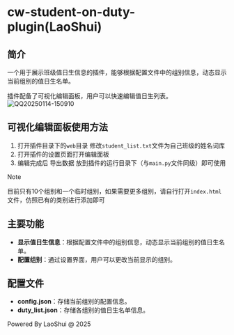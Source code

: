 # cw-student-on-duty-plugin(LaoShui)

## 简介
一个用于展示班级值日生信息的插件，能够根据配置文件中的组别信息，动态显示当前组别的值日生名单。

插件配备了可视化编辑面板，用户可以快速编辑值日生列表。
![QQ20250114-150910](https://github.com/user-attachments/assets/2abedd0e-3ec9-48e4-be68-0f022950cd31)

## 可视化编辑面板使用方法
1. 打开插件目录下的`web`目录 修改`student_list.txt`文件为自己班级的姓名词库
2. 打开插件的设置页面打开编辑面板
3. 编辑完成后 导出数据 放到插件的运行目录下（与`main.py`文件同级）即可使用
> [!NOTE]
> 
> 目前只有10个组别和一个临时组别，如果需要更多组别，请自行打开`index.html`文件，仿照已有的类别进行添加即可

## 主要功能
- **显示值日生信息**：根据配置文件中的组别信息，动态显示当前组别的值日生名单。
- **配置组别**：通过设置界面，用户可以更改当前显示的组别。

## 配置文件
- **config.json**：存储当前组别的配置信息。
- **duty_list.json**：存储各组别的值日生名单信息。

Powered By LaoShui @ 2025
